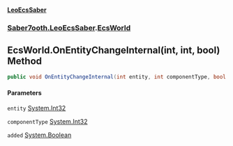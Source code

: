 #### [LeoEcsSaber](index.md 'index')
### [Saber7ooth.LeoEcsSaber](Saber7ooth.LeoEcsSaber.md 'Saber7ooth.LeoEcsSaber').[EcsWorld](EcsWorld.md 'Saber7ooth.LeoEcsSaber.EcsWorld')

## EcsWorld.OnEntityChangeInternal(int, int, bool) Method

```csharp
public void OnEntityChangeInternal(int entity, int componentType, bool added);
```
#### Parameters

<a name='Saber7ooth.LeoEcsSaber.EcsWorld.OnEntityChangeInternal(int,int,bool).entity'></a>

`entity` [System.Int32](https://docs.microsoft.com/en-us/dotnet/api/System.Int32 'System.Int32')

<a name='Saber7ooth.LeoEcsSaber.EcsWorld.OnEntityChangeInternal(int,int,bool).componentType'></a>

`componentType` [System.Int32](https://docs.microsoft.com/en-us/dotnet/api/System.Int32 'System.Int32')

<a name='Saber7ooth.LeoEcsSaber.EcsWorld.OnEntityChangeInternal(int,int,bool).added'></a>

`added` [System.Boolean](https://docs.microsoft.com/en-us/dotnet/api/System.Boolean 'System.Boolean')